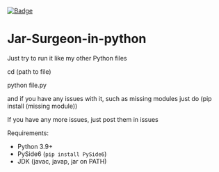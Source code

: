 [![Badge](https://img.shields.io/badge/PythonDiddler-blue)](https://github.com/Fr0zst)
# Jar-Surgeon-in-python


Just try to run it like my other Python files

cd (path to file)

python file.py

and if you have any issues with it, such as missing modules
just do (pip install (missing module)) 

If you have any more issues, just post them in issues



Requirements:
- Python 3.9+
- PySide6 (`pip install PySide6`)
- JDK (javac, javap, jar on PATH)
